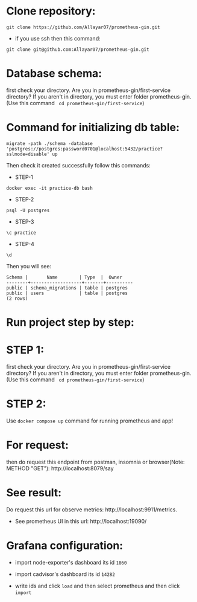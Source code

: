 # Clone repository:
```
git clone https://github.com/Allayar07/prometheus-gin.git
```
* if you use ssh then this command:
```
git clone git@github.com:Allayar07/prometheus-gin.git
```
# Database schema:
first check your directory. Are you in prometheus-gin/first-service directory? If you aren't in directory, you must enter folder prometheus-gin.(Use this command ``` cd prometheus-gin/first-service```)
# Command for initializing db table:
```migrate -path ./schema -database 'postgres://postgres:password0701@localhost:5432/practice?sslmode=disable' up```

Then check it created successfully follow this commands:
* STEP-1
```
docker exec -it practice-db bash
```
* STEP-2
```
psql -U postgres
```
* STEP-3
```
\c practice
```
* STEP-4
```
\d
```
Then you will see:
```               List of relations
Schema |       Name        | Type  |  Owner   
--------+-------------------+-------+----------
public | schema_migrations | table | postgres
public | users             | table | postgres
(2 rows)
```
# Run project step by step:
# STEP 1:
first check your directory. Are you in prometheus-gin/first-service directory? If you aren't in directory, you must enter folder prometheus-gin.(Use this command ``` cd prometheus-gin/first-service```)
# STEP 2:
Use ```docker compose up``` command for running prometheus and app!
# For request:
then do request this endpoint from postman, insomnia or browser(Note: METHOD "GET"): http://localhost:8079/say
# See result:
Do request this url for observe metrics: http://localhost:9911/metrics.
* See prometheus UI in this url: http://localhost:19090/

# Grafana configuration:

* import node-exporter's dashboard its id ```1860```

* import cadvisor's dashboard its id ```14282```

[//]: # (* ![img.png]&#40;img.png&#41;)

* write ids and click ```load``` and then select prometheus and then click ```import```